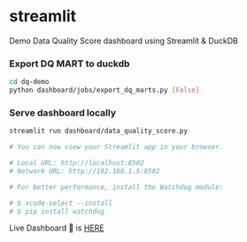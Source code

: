 # streamlit
Demo Data Quality Score dashboard using Streamlit & DuckDB

### Export DQ MART to duckdb
  ```bash
  cd dq-demo
  python dashboard/jobs/export_dq_marts.py [False]
  ```

### Serve dashboard locally
  ```bash
  streamlit run dashboard/data_quality_score.py

  # You can now view your Streamlit app in your browser.

  # Local URL: http://localhost:8502
  # Network URL: http://192.168.1.5:8502

  # For better performance, install the Watchdog module:

  # $ xcode-select --install
  # $ pip install watchdog
  ```

  Live Dashboard :tada: is [HERE](https://il-dat-dq-demo-dashboarddata-quality-score-kzo18o.streamlit.app/)